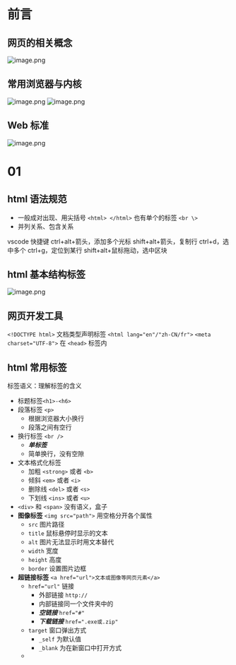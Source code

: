 # 前言
## 网页的相关概念
![image.png](https://cdn.jsdelivr.net/gh/Pokemongle/img_bed_0@main/img/202412051209734.png)

## 常用浏览器与内核
![image.png](https://cdn.jsdelivr.net/gh/Pokemongle/img_bed_0@main/img/202412051213846.png)
![image.png](https://cdn.jsdelivr.net/gh/Pokemongle/img_bed_0@main/img/202412051212734.png)
## Web 标准
![image.png](https://cdn.jsdelivr.net/gh/Pokemongle/img_bed_0@main/img/202412051221145.png)




# 01
## html 语法规范
- 一般成对出现、用尖括号
	`<html> </html>`
	也有单个的标签 `<br \>`
- 并列关系、包含关系

vscode 快捷键
	ctrl+alt+箭头，添加多个光标
	shift+alt+箭头，复制行
	ctrl+d，选中多个
	ctrl+g，定位到某行
	shift+alt+鼠标拖动，选中区块
	
## html 基本结构标签
![image.png](https://cdn.jsdelivr.net/gh/Pokemongle/img_bed_0@main/img/202412051249213.png)

## 网页开发工具
`<!DOCTYPE html>` 文档类型声明标签
`<html lang="en"/"zh-CN/fr">`
`<meta charset="UTF-8">` 在 `<head>` 标签内

## html 常用标签
标签语义：理解标签的含义
- 标题标签`<h1>-<h6>`
- 段落标签 `<p>`
	- 根据浏览器大小换行
	- 段落之间有空行
- 换行标签 `<br />`
	- ***单标签***
	- 简单换行，没有空隙
- 文本格式化标签
	- 加粗 `<strong>` 或者 `<b>`
	- 倾斜 `<em>` 或者 `<i>`
	- 删除线 `<del>` 或者 `<s>`
	- 下划线 `<ins>` 或者 `<u>`
- `<div>` 和 `<span>` 没有语义，盒子
- **图像标签** `<img src="path">` 用空格分开各个属性
	- `src` 图片路径
	- `title` 鼠标悬停时显示的文本
	- `alt` 图片无法显示时用文本替代
	- `width` 宽度
	- `height` 高度
	- `border` 设置图片边框
- **超链接标签** `<a href="url">文本或图像等网页元素</a>`
	- `href="url"` 链接
		- 外部链接 `http://`
		- 内部链接同一个文件夹中的
		- ***空链接*** `href="#"`
		- ***下载链接*** `href=".exe或.zip"`
	- `target` 窗口弹出方式
		- `_self` 为默认值
		- `_blank` 为在新窗口中打开方式
	- 